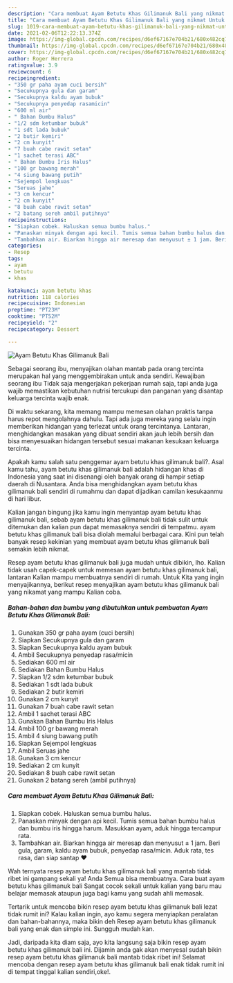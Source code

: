 ```yaml
---
description: "Cara membuat Ayam Betutu Khas Gilimanuk Bali yang nikmat Untuk Jualan"
title: "Cara membuat Ayam Betutu Khas Gilimanuk Bali yang nikmat Untuk Jualan"
slug: 1019-cara-membuat-ayam-betutu-khas-gilimanuk-bali-yang-nikmat-untuk-jualan
date: 2021-02-06T12:22:13.374Z
image: https://img-global.cpcdn.com/recipes/d6ef67167e704b21/680x482cq70/ayam-betutu-khas-gilimanuk-bali-foto-resep-utama.jpg
thumbnail: https://img-global.cpcdn.com/recipes/d6ef67167e704b21/680x482cq70/ayam-betutu-khas-gilimanuk-bali-foto-resep-utama.jpg
cover: https://img-global.cpcdn.com/recipes/d6ef67167e704b21/680x482cq70/ayam-betutu-khas-gilimanuk-bali-foto-resep-utama.jpg
author: Roger Herrera
ratingvalue: 3.9
reviewcount: 6
recipeingredient:
- "350 gr paha ayam cuci bersih"
- "Secukupnya gula dan garam"
- "Secukupnya kaldu ayam bubuk"
- "Secukupnya penyedap rasamicin"
- "600 ml air"
- " Bahan Bumbu Halus"
- "1/2 sdm ketumbar bubuk"
- "1 sdt lada bubuk"
- "2 butir kemiri"
- "2 cm kunyit"
- "7 buah cabe rawit setan"
- "1 sachet terasi ABC"
- " Bahan Bumbu Iris Halus"
- "100 gr bawang merah"
- "4 siung bawang putih"
- "Sejempol lengkuas"
- "Seruas jahe"
- "3 cm kencur"
- "2 cm kunyit"
- "8 buah cabe rawit setan"
- "2 batang sereh ambil putihnya"
recipeinstructions:
- "Siapkan cobek. Haluskan semua bumbu halus."
- "Panaskan minyak dengan api kecil. Tumis semua bahan bumbu halus dan bumbu iris hingga harum. Masukkan ayam, aduk hingga tercampur rata."
- "Tambahkan air. Biarkan hingga air meresap dan menyusut ± 1 jam. Beri gula, garam, kaldu ayam bubuk, penyedap rasa/micin. Aduk rata, tes rasa, dan siap santap ❤"
categories:
- Resep
tags:
- ayam
- betutu
- khas

katakunci: ayam betutu khas 
nutrition: 118 calories
recipecuisine: Indonesian
preptime: "PT23M"
cooktime: "PT52M"
recipeyield: "2"
recipecategory: Dessert

---
```



![Ayam Betutu Khas Gilimanuk Bali](https://img-global.cpcdn.com/recipes/d6ef67167e704b21/680x482cq70/ayam-betutu-khas-gilimanuk-bali-foto-resep-utama.jpg)

Sebagai seorang ibu, menyajikan olahan mantab pada orang tercinta merupakan hal yang menggembirakan untuk anda sendiri. Kewajiban seorang ibu Tidak saja mengerjakan pekerjaan rumah saja, tapi anda juga wajib memastikan kebutuhan nutrisi tercukupi dan panganan yang disantap keluarga tercinta wajib enak.

Di waktu  sekarang, kita memang mampu memesan olahan praktis tanpa harus repot mengolahnya dahulu. Tapi ada juga mereka yang selalu ingin memberikan hidangan yang terlezat untuk orang tercintanya. Lantaran, menghidangkan masakan yang dibuat sendiri akan jauh lebih bersih dan bisa menyesuaikan hidangan tersebut sesuai makanan kesukaan keluarga tercinta. 



Apakah kamu salah satu penggemar ayam betutu khas gilimanuk bali?. Asal kamu tahu, ayam betutu khas gilimanuk bali adalah hidangan khas di Indonesia yang saat ini disenangi oleh banyak orang di hampir setiap daerah di Nusantara. Anda bisa menghidangkan ayam betutu khas gilimanuk bali sendiri di rumahmu dan dapat dijadikan camilan kesukaanmu di hari libur.

Kalian jangan bingung jika kamu ingin menyantap ayam betutu khas gilimanuk bali, sebab ayam betutu khas gilimanuk bali tidak sulit untuk ditemukan dan kalian pun dapat memasaknya sendiri di tempatmu. ayam betutu khas gilimanuk bali bisa diolah memalui berbagai cara. Kini pun telah banyak resep kekinian yang membuat ayam betutu khas gilimanuk bali semakin lebih nikmat.

Resep ayam betutu khas gilimanuk bali juga mudah untuk dibikin, lho. Kalian tidak usah capek-capek untuk memesan ayam betutu khas gilimanuk bali, lantaran Kalian mampu membuatnya sendiri di rumah. Untuk Kita yang ingin menyajikannya, berikut resep menyajikan ayam betutu khas gilimanuk bali yang nikamat yang mampu Kalian coba.

<!--inarticleads1-->

##### Bahan-bahan dan bumbu yang dibutuhkan untuk pembuatan Ayam Betutu Khas Gilimanuk Bali:

1. Gunakan 350 gr paha ayam (cuci bersih)
1. Siapkan Secukupnya gula dan garam
1. Siapkan Secukupnya kaldu ayam bubuk
1. Ambil Secukupnya penyedap rasa/micin
1. Sediakan 600 ml air
1. Sediakan  Bahan Bumbu Halus
1. Siapkan 1/2 sdm ketumbar bubuk
1. Sediakan 1 sdt lada bubuk
1. Sediakan 2 butir kemiri
1. Gunakan 2 cm kunyit
1. Gunakan 7 buah cabe rawit setan
1. Ambil 1 sachet terasi ABC
1. Gunakan  Bahan Bumbu Iris Halus
1. Ambil 100 gr bawang merah
1. Ambil 4 siung bawang putih
1. Siapkan Sejempol lengkuas
1. Ambil Seruas jahe
1. Gunakan 3 cm kencur
1. Sediakan 2 cm kunyit
1. Sediakan 8 buah cabe rawit setan
1. Gunakan 2 batang sereh (ambil putihnya)




<!--inarticleads2-->

##### Cara membuat Ayam Betutu Khas Gilimanuk Bali:

1. Siapkan cobek. Haluskan semua bumbu halus.
1. Panaskan minyak dengan api kecil. Tumis semua bahan bumbu halus dan bumbu iris hingga harum. Masukkan ayam, aduk hingga tercampur rata.
1. Tambahkan air. Biarkan hingga air meresap dan menyusut ± 1 jam. Beri gula, garam, kaldu ayam bubuk, penyedap rasa/micin. Aduk rata, tes rasa, dan siap santap ❤




Wah ternyata resep ayam betutu khas gilimanuk bali yang mantab tidak ribet ini gampang sekali ya! Anda Semua bisa membuatnya. Cara buat ayam betutu khas gilimanuk bali Sangat cocok sekali untuk kalian yang baru mau belajar memasak ataupun juga bagi kamu yang sudah ahli memasak.

Tertarik untuk mencoba bikin resep ayam betutu khas gilimanuk bali lezat tidak rumit ini? Kalau kalian ingin, ayo kamu segera menyiapkan peralatan dan bahan-bahannya, maka bikin deh Resep ayam betutu khas gilimanuk bali yang enak dan simple ini. Sungguh mudah kan. 

Jadi, daripada kita diam saja, ayo kita langsung saja bikin resep ayam betutu khas gilimanuk bali ini. Dijamin anda gak akan menyesal sudah bikin resep ayam betutu khas gilimanuk bali mantab tidak ribet ini! Selamat mencoba dengan resep ayam betutu khas gilimanuk bali enak tidak rumit ini di tempat tinggal kalian sendiri,oke!.

